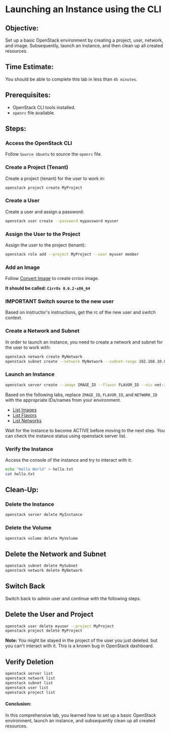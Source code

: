 # Launching an Instance using the CLI

## Objective:

Set up a basic OpenStack environment by creating a project, user, network, and image. Subsequently, launch an instance, and then clean up all created resources.

## Time Estimate:

You should be able to complete this lab in less than `45 minutes`.

## Prerequisites:

- OpenStack CLI tools installed.
- `openrc` file available.

## Steps:

### Access the OpenStack CLI

Follow `Source Ubuntu` to source the `openrc` file.

### Create a Project (Tenant)

Create a project (tenant) for the user to work in:

   ```bash
   openstack project create MyProject
   ```

### Create a User

Create a user and assign a password:

   ```bash
   openstack user create --password mypassword myuser
   ```

### Assign the User to the Project

Assign the user to the project (tenant):

   ```bash
   openstack role add --project MyProject --user myuser member
   ```

### Add an Image

Follow [Convert Image](image/convert_image.md) to create crrios image.

__It should be called: `CirrOs 0.6.2-x86_64`__


### **IMPORTANT** Switch source to the new user

Based on instructor's instructions, get the rc of the new user and switch context.


### Create a Network and Subnet

In order to launch an instance, you need to create a network and subnet for the user to work with:

```bash
openstack network create MyNetwork 
openstack subnet create --network MyNetwork --subnet-range 192.168.10.0/24 MySubnet
```


### Launch an Instance

```bash
openstack server create --image IMAGE_ID --flavor FLAVOR_ID --nic net-id=MyNetwork --ephemeral size=5  MyInstance
```

Based on the following labs, replace `IMAGE_ID`, `FLAVOR_ID`, and `NETWORK_ID` with the appropriate IDs/names from your environment.
- [List Images](../image/list_images.md)
- [List Flavors](../flavor/list_flavors.md)
- [List Networks](../network/list_networks.md)

Wait for the instance to become ACTIVE before moving to the next step. You can check the instance status using openstack server list.

### Verify the Instance

Access the console of the instance and try to interact with it:

```bash
echo "Hello World" > hello.txt
cat hello.txt
```

## Clean-Up:


### Delete the Instance

   ```bash
   openstack server delete MyInstance
   ```

### Delete the Volume

   ```bash
   openstack volume delete MyVolume
   ```

## Delete the Network and Subnet

   ```bash
   openstack subnet delete MySubnet
   openstack network delete MyNetwork
   ```

## Switch Back

Switch back to admin user and continue with the following steps.

## Delete the User and Project

   ```bash
   openstack user delete myuser --project MyProject
   openstack project delete MyProject
   ```

**Note:** You might be stayed in the project of the user you just deleted. but you can't interact with it. This is a known bug in OpenStack dashboard.

## Verify Deletion

   ```bash
   openstack server list
   openstack network list
   openstack subnet list
   openstack user list
   openstack project list
   ```

#### Conclusion:

In this comprehensive lab, you learned how to set up a basic OpenStack environment, launch an instance, and subsequently clean up all created resources.

